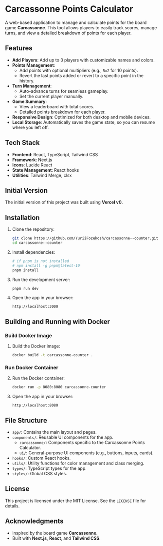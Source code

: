 # Carcassonne Points Calculator

A web-based application to manage and calculate points for the board game **Carcassonne**. This tool allows players to easily track scores, manage turns, and view a detailed breakdown of points for each player.

## Features

- **Add Players**: Add up to 3 players with customizable names and colors.
- **Points Management**:
    - Add points with optional multipliers (e.g., `5x2` for 10 points).
    - Revert the last points added or revert to a specific point in the history.
- **Turn Management**:
    - Auto-advance turns for seamless gameplay.
    - Set the current player manually.
- **Game Summary**:
    - View a leaderboard with total scores.
    - Detailed points breakdown for each player.
- **Responsive Design**: Optimized for both desktop and mobile devices.
- **Local Storage**: Automatically saves the game state, so you can resume where you left off.

## Tech Stack

- **Frontend**: React, TypeScript, Tailwind CSS
- **Framework**: Next.js
- **Icons**: Lucide React
- **State Management**: React hooks
- **Utilities**: Tailwind Merge, clsx

## Initial Version

The initial version of this project was built using **Vercel v0**.

## Installation

1. Clone the repository:
   ```bash
   git clone https://github.com/YuriiFozekosh/carcassonne--counter.git
   cd carcassonne--counter
   ```

2. Install dependencies:
   ```bash
   # if pnpm is not installed
   # npm install -g pnpm@latest-10
   pnpm install
   ```

3. Run the development server:
   ```bash
   pnpm run dev
   ```

4. Open the app in your browser:
   ```
   http://localhost:3000
   ```

## Building and Running with Docker

### Build Docker Image

1. Build the Docker image:
   ```bash
   docker build -t carcassonne-counter .
   ```

### Run Docker Container

2. Run the Docker container:
   ```bash
   docker run -p 8080:8080 carcassonne-counter
   ```

3. Open the app in your browser:
   ```
   http://localhost:8080
   ```

## File Structure

- `app/`: Contains the main layout and pages.
- `components/`: Reusable UI components for the app.
    - `carcassonne/`: Components specific to the Carcassonne Points Calculator.
    - `ui/`: General-purpose UI components (e.g., buttons, inputs, cards).
- `hooks/`: Custom React hooks.
- `utils/`: Utility functions for color management and class merging.
- `types/`: TypeScript types for the app.
- `styles/`: Global CSS styles.

## License

This project is licensed under the MIT License. See the `LICENSE` file for details.

## Acknowledgments

- Inspired by the board game **Carcassonne**.
- Built with **Next.js**, **React**, and **Tailwind CSS**.
```
